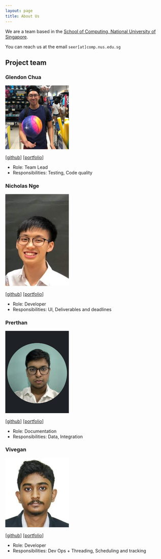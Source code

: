 ```yaml
---
layout: page
title: About Us
---
```


We are a team based in the [School of Computing, National University of Singapore](http://www.comp.nus.edu.sg).

You can reach us at the email `seer[at]comp.nus.edu.sg`

## Project team
### Glendon Chua

<img src="images/BigDoot.png" width="200px">

[[github](https://github.com/BigDoot)]
[[portfolio](team/BigDoot.md)]

* Role: Team Lead
* Responsibilities: Testing, Code quality

### Nicholas Nge

<img src="images/nicholasnge.png" width="200px">

[[github](http://github.com/nicholasnge)]
[[portfolio](team/nicholasnge.md)]

* Role: Developer
* Responsibilities: UI, Deliverables and deadlines

### Prerthan

<img src="images/prerthan99.png" width="200px">

[[github](http://github.com/prerthan99)] [[portfolio](team/prerthan99.md)]

* Role: Documentation
* Responsibilities: Data, Integration

### Vivegan

<img src="images/vivegank.png" width="200px">

[[github](http://github.com/vivegank)]
[[portfolio](team/vivegank.md)]

* Role: Developer
* Responsibilities: Dev Ops + Threading, Scheduling and tracking
